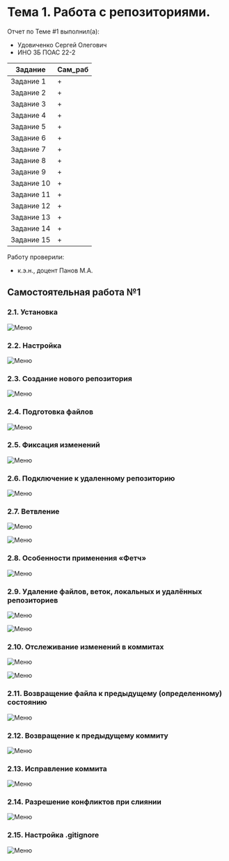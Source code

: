 # Тема 1. Работа с репозиториями.
Отчет по Теме #1 выполнил(а):
- Удовиченко Сергей Олегович
- ИНО ЗБ ПОАС 22-2

| Задание | Сам_раб |
| ------ | ------ |
| Задание 1 | + |
| Задание 2 | + |
| Задание 3 | + |
| Задание 4 | + |
| Задание 5 | + |
| Задание 6 | + |
| Задание 7 | + |
| Задание 8 | + |
| Задание 9 | + |
| Задание 10 | + |
| Задание 11 | + |
| Задание 12 | + |
| Задание 13 | + |
| Задание 14 | + |
| Задание 15 | + |

Работу проверили:
- к.э.н., доцент Панов М.А.

## Самостоятельная работа №1

### 2.1. Установка
  
  ![Меню](https://github.com/SergUdav/PI/blob/LR1/pic/1.png)
  
### 2.2. Настройка
  
  ![Меню](https://github.com/SergUdav/PI/blob/LR1/pic/2.png)
  
### 2.3. Создание нового репозитория

  ![Меню](https://github.com/SergUdav/PI/blob/LR1/pic/3.png)
  
### 2.4. Подготовка файлов

  ![Меню](https://github.com/SergUdav/PI/blob/LR1/pic/4.png)
  
### 2.5. Фиксация изменений

  ![Меню](https://github.com/SergUdav/PI/blob/LR1/pic/5.png)
  
### 2.6. Подключение к удаленному репозиторию

  ![Меню](https://github.com/SergUdav/PI/blob/LR1/pic/6.png)
  
### 2.7. Ветвление

  ![Меню](https://github.com/SergUdav/PI/blob/LR1/pic/7.1.png)
  
  ![Меню](https://github.com/SergUdav/PI/blob/LR1/pic/7.2.png)
  
### 2.8. Особенности применения «Фетч»

  ![Меню](https://github.com/SergUdav/PI/blob/LR1/pic/8.png)
  
### 2.9. Удаление файлов, веток, локальных и удалённых репозиториев

  ![Меню](https://github.com/SergUdav/PI/blob/LR1/pic/9.1.png)
  
  ![Меню](https://github.com/SergUdav/PI/blob/LR1/pic/9.2.png)
  
### 2.10. Отслеживание изменений в коммитах

  ![Меню](https://github.com/SergUdav/PI/blob/LR1/pic/10.1.png)
  
  ![Меню](https://github.com/SergUdav/PI/blob/LR1/pic/10.2.png)
  
### 2.11. Возвращение файла к предыдущему (определенному) состоянию

  ![Меню](https://github.com/SergUdav/PI/blob/LR1/pic/11.png)

### 2.12. Возвращение к предыдущему коммиту

![Меню](https://github.com/SergUdav/PI/blob/LR1/pic/12.png)

### 2.13. Исправление коммита

![Меню](https://github.com/SergUdav/PI/blob/LR1/pic/13.png)

### 2.14. Разрешение конфликтов при слиянии

![Меню](https://github.com/SergUdav/PI/blob/LR1/pic/14.png)

### 2.15. Настройка .gitignore

  ![Меню](https://github.com/SergUdav/PI/blob/LR1/pic/15.png)
